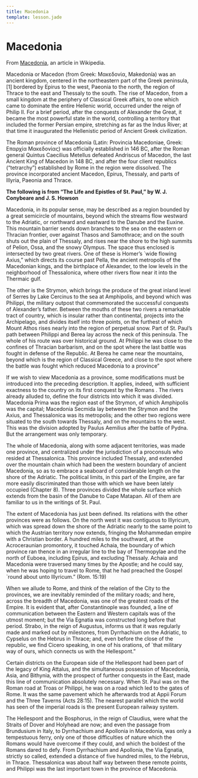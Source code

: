 ```yaml
---
title: Macedonia
template: lesson.jade
---
```



Macedonia
=========

From
[Macedonia](http://en.wikipedia.org/wiki/Macedonia_(ancient_kingdom)),
an article in Wikipedia.

Macedonia or Macedon (from Greek: Μακεδονία, Makedonía) was an ancient
kingdom, centered in the northeastern part of the Greek peninsula,[1]
bordered by Epirus to the west, Paeonia to the north, the region of
Thrace to the east and Thessaly to the south. The rise of Macedon, from
a small kingdom at the periphery of Classical Greek affairs, to one
which came to dominate the entire Hellenic world, occurred under the
reign of Philip II. For a brief period, after the conquests of Alexander
the Great, it became the most powerful state in the world, controlling a
territory that included the former Persian empire, stretching as far as
the Indus River; at that time it inaugurated the Hellenistic period of
Ancient Greek civilization.

The Roman province of Macedonia (Latin: Provincia Macedoniae, Greek:
Επαρχία Μακεδονίας) was officially established in 146 BC, after the
Roman general Quintus Caecilius Metellus defeated Andriscus of Macedon,
the last Ancient King of Macedon in 148 BC, and after the four client
republics (“tetrarchy”) established by Rome in the region were
dissolved. The province incorporated ancient Macedon, Epirus, Thessaly,
and parts of Illyria, Paeonia and Thrace.

**The following is from “The Life and Epistles of St. Paul,” by W. J.
Conybeare and J. S. Howson**

Macedonia, in its popular sense, may be described as a region bounded by
a great semicircle of mountains, beyond which the streams flow westward
to the Adriatic, or northward and eastward to the Danube and the Euxine.
This mountain barrier sends down branches to the sea on the eastern or
Thracian frontier, over against Thasos and Samothrace; and on the south
shuts out the plain of Thessaly, and rises near the shore to the high
summits of Pelion, Ossa, and the snowy Olympus. The space thus enclosed
is intersected by two great rivers. One of these is Homer’s \`wide
flowing Axius,” which directs its course past Pella, the ancient
metropolis of the Macedonian kings, and the birthplace of Alexander, to
the low levels in the neighborhood of Thessalonica, where other rivers
flow near it into the Thermaic gulf.

The other is the Strymon, which brings the produce of the great inland
level of Serres by Lake Cercinus to the sea at Amphipolis, and beyond
which was Philippi, the military outpost that commemorated the
successful conquests of Alexander’s father. Between the mouths of these
two rivers a remarkable tract of country, which is insular rather than
continental, projects into the Archipelago, and divides itself into
three points, on the furthest of which Mount Athos rises nearly into the
region of perpetual snow. Part of St. Paul’s path between Philippi and
Berea lay across the neck of this peninsula. The whole of his route was
over historical ground. At Philippi he was close to the confines of
Thracian barbarism, and on the spot where the last battle was fought in
defense of the Republic. At Berea he came near the mountains, beyond
which is the region of Classical Greece, and close to the spot where the
battle was fought which reduced Macedonia to a province”

If we wish to view Macedonia as a province, some modifications must be
introduced into the preceding description. It applies, indeed, with
sufficient exactness to the country on its first conquest by the Romans
. The rivers already alluded to, define the four districts into which it
was divided. Macedonia Prima was the region east of the Strymon, of
which Amphipolis was the capital; Macedonia Secmida lay between the
Strymon and the Axius, and Thessalonica was its metropolis; and the
other two regions were situated to the south towards Thessaly, and on
the mountains to the west. This was the division adopted by Paulus
Aemilius after the battle of Pydna. But the arrangement was only
temporary.

The whole of Macedonia, along with some adjacent territories, was made
one province, and centralized under the jurisdiction of a proconsuls who
resided at Thessalonica. This province included Thessaly, and extended
over the mountain chain which had been the western boundary of ancient
Macedonia, so as to embrace a seaboard of considerable length on the
shore of the Adriatic. The political limits, in this part of the Empire,
are far more easily discriminated than those with which we have been
lately occupied (Chapter 8). Three provinces divided the whole surface
which extends from the basin of the Danube to Cape Matapan. All of them
are familiar to us in the writings of St. Paul.

The extent of Macedonia has just been defined. Its relations with the
other provinces were as follows. On the north west it was contiguous to
Illyricum, which was spread down the shore of the Adriatic nearly to the
same point to which the Austrian territory now extends, fringing the
Mohammedan empire with a Christian border. A hundred miles to the
southward, at the Acroceraunian promontory, it touched Achaia, the
boundary of which province ran thence in an irregular line to the bay of
Thermopylae and the north of Euboea, including Epirus, and excluding
Thessaly. Achaia and Macedonia were traversed many times by the Apostle;
and he could say, when he was hoping to travel to Rome, that he had
preached the Gospel \`round about unto Illyricum.” (Rom. 15:19)

When we allude to Rome, and think of the relation of the City to the
provinces, we are inevitably reminded of the military roads; and here,
across the breadth of Macedonia, was one of the greatest roads of the
Empire. It is evident that, after Constantinople was founded, a line of
communication between the Eastern and Western capitals was of the utmost
moment; but the Via Egnatia was constructed long before that period.
Strabo, in the reign of Augustus, informs us that it was regularly made
and marked out by milestones, from Dyrrhachium on the Adriatic, to
Cypselus on the Hebrus in Thrace; and, even before the close of the
republic, we find Cicero speaking, in one of his orations, of \`that
military way of ours, which connects us with the Hellespont.”

Certain districts on the European side of the Hellespont had been part
of the legacy of King Attalus, and the simultaneous possession of
Macedonia, Asia, and Bithynia, with the prospect of further conquests in
the East, made this line of communication absolutely necessary. When St.
Paul was on the Roman road at Troas or Philippi, he was on a road which
led to the gates of Rome. It was the same pavement which he afterwards
trod at Appii Forum and the Three Taverns (Acts 28:15). The nearest
parallel which the world has seen of the imperial roads is the present
European railway system.

The Hellespont and the Bosphorus, in the reign of Claudius, were what
the Straits of Dover and Holyhead are now; and even the passage from
Brundusium in Italy, to Dyrrhachium and Apollonia in Macedonia, was only
a tempestuous ferry, only one of those difficulties of nature which the
Romans would have overcome if they could, and which the boldest of the
Romans dared to defy. From Dyrrhachium and Apollonia, the Via Egnatia,
strictly so called, extended a distance of five hundred miles, to the
Hebrus, in Thrace. Thessalonica was about half way between these remote
points, and Philippi was the last important town in the province of
Macedonia.


